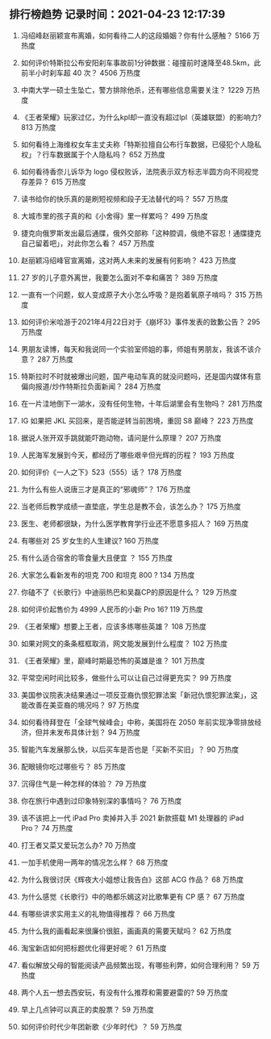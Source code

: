 
## 排行榜趋势 记录时间：2021-04-23 12:17:39
  
  1. 冯绍峰赵丽颖宣布离婚，如何看待二人的这段婚姻？你有什么感触？ 5166 万热度
    
  2. 如何评价特斯拉公布安阳刹车事故前1分钟数据：碰撞前时速降至48.5km，此前半小时刹车超 40 次？ 4506 万热度
    
  3. 中南大学一硕士生坠亡，警方排除他杀，还有哪些信息需要关注？ 1229 万热度
    
  4. 《王者荣耀》玩家过亿，为什么kpl却一直没有超过lpl（英雄联盟）的影响力? 813 万热度
    
  5. 如何看待上海维权女车主丈夫称「特斯拉擅自公布行车数据，已侵犯个人隐私权」？行车数据属于个人隐私吗？ 652 万热度
    
  6. 如何看待香奈儿诉华为 logo 侵权败诉，法院表示双方标志半圆方向不同视觉存差异？ 615 万热度
    
  7. 读书给你的快乐真的是刷短视频和段子无法替代的吗？ 557 万热度
    
  8. 大城市里的孩子真的和《小舍得》里一样累吗？ 499 万热度
    
  9. 捷克向俄罗斯发出最后通牒，俄外交部称「这种腔调，俄绝不容忍！通牒捷克自己留着吧」，对此你怎么看？ 457 万热度
    
  10. 赵丽颖冯绍峰官宣离婚，这对两人未来的发展有何影响？ 423 万热度
    
  11. 27 岁的儿子意外离世，我要怎么面对不幸和痛苦？ 389 万热度
    
  12. 一直有一个问题，蚁人变成原子大小怎么呼吸？是抱着氧原子啃吗？ 315 万热度
    
  13. 如何评价米哈游于2021年4月22日对于《崩坏3》事件发表的致歉公告？ 295 万热度
    
  14. 男朋友读博，每天和我说同一个实验室师姐的事，师姐有男朋友，我该不该介意？ 287 万热度
    
  15. 特斯拉时不时就被爆出问题，国产电动车真的就没问题吗，还是国内媒体有意偏向报道/炒作特斯拉负面新闻？ 284 万热度
    
  16. 在一片洼地倒下一湖水，没有任何生物，十年后湖里会有生物吗？ 281 万热度
    
  17. IG 如果把 JKL 买回来，是否能逆转当前困境，重回 S8 巅峰？ 223 万热度
    
  18. 据说人张开双手跳就能吓跑动物，请问是什么原理？ 207 万热度
    
  19. 人民海军发展到今天，都经历了哪些艰辛但光辉的历程？ 193 万热度
    
  20. 如何评价《一人之下》523（555）话？ 178 万热度
    
  21. 为什么有些人说唐三才是真正的“邪魂师”？ 176 万热度
    
  22. 当老师后教学成绩一直垫底，学生总是教不会，该怎么办？ 175 万热度
    
  23. 医生、老师都很缺，为什么医学教育学行业还不愿意多招人？ 169 万热度
    
  24. 有哪些对 25 岁女生的人生建议? 160 万热度
    
  25. 有什么适合宿舍的零食量大且便宜 ？ 155 万热度
    
  26. 大家怎么看新发布的坦克 700 和坦克 800 ? 134 万热度
    
  27. 你磕不了《长歌行》中迪丽热巴和吴磊CP的原因是什么？ 129 万热度
    
  28. 如何评价起售价为 4999 人民币的小新 Pro 16? 119 万热度
    
  29. 《王者荣耀》想要上王者，应该多练哪些英雄？ 108 万热度
    
  30. 如果对网文的条条框框取消，网文能发展到什么程度？ 102 万热度
    
  31. 《王者荣耀》里，巅峰时期最恐怖的英雄是谁？ 101 万热度
    
  32. 平常空闲时间比较多，做些什么可以让自己过得更充实？ 99 万热度
    
  33. 美国参议院表决结果通过一项反亚裔仇恨犯罪法案「新冠仇恨犯罪法案」，这能改善在美亚裔的境况吗？ 97 万热度
    
  34. 如何看待拜登在「全球气候峰会」中称，美国将在 2050 年前实现净零排放经济，但并未发布具体计划？ 94 万热度
    
  35. 智能汽车发展那么快，以后买车是否也是「买新不买旧」？ 90 万热度
    
  36. 配眼镜你吃过哪些亏？ 85 万热度
    
  37. 沉得住气是一种怎样的体验？ 79 万热度
    
  38. 你在旅行中遇到过印象特别深的事情吗？ 76 万热度
    
  39. 该不该把上一代 iPad Pro 卖掉并入手 2021 新款搭载 M1 处理器的 iPad Pro？ 74 万热度
    
  40. 打王者又菜又爱玩怎么办? 70 万热度
    
  41. 一加手机使用一两年的情况怎么样？ 68 万热度
    
  42. 为什么我很讨厌《辉夜大小姐想让我告白》这部 ACG 作品？ 68 万热度
    
  43. 为什么感觉《长歌行》中的皓都乐嫣这对比歌隼更有 CP 感？ 67 万热度
    
  44. 有哪些讲求实用主义的礼物值得推荐？ 66 万热度
    
  45. 为什么我的画看起来很廉价很脏，画画真的需要天赋吗？ 62 万热度
    
  46. 淘宝新店如何把标题优化得更好呢？ 61 万热度
    
  47. 看似解放父母的智能阅读产品频繁出现，有哪些利弊，如何合理利用？ 59 万热度
    
  48. 两个人五一想去西安玩，有没有什么推荐和需要避雷的? 59 万热度
    
  49. 早上几点钟可以真正的卖股票？ 59 万热度
    
  50. 如何评价时代少年团新歌《少年时代》？ 59 万热度
    